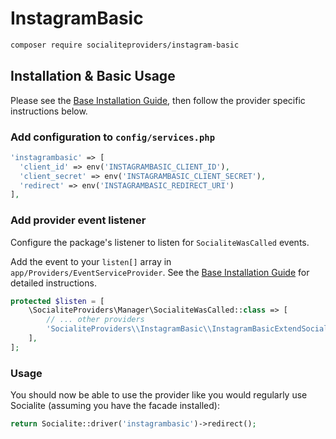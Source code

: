 # InstagramBasic

```bash
composer require socialiteproviders/instagram-basic
```

## Installation & Basic Usage

Please see the [Base Installation Guide](https://socialiteproviders.com/usage/), then follow the provider specific instructions below.

### Add configuration to `config/services.php`

```php
'instagrambasic' => [    
  'client_id' => env('INSTAGRAMBASIC_CLIENT_ID'),  
  'client_secret' => env('INSTAGRAMBASIC_CLIENT_SECRET'),  
  'redirect' => env('INSTAGRAMBASIC_REDIRECT_URI') 
],
```

### Add provider event listener

Configure the package's listener to listen for `SocialiteWasCalled` events.

Add the event to your `listen[]` array in `app/Providers/EventServiceProvider`. See the [Base Installation Guide](https://socialiteproviders.com/usage/) for detailed instructions.

```php
protected $listen = [
    \SocialiteProviders\Manager\SocialiteWasCalled::class => [
        // ... other providers
        'SocialiteProviders\\InstagramBasic\\InstagramBasicExtendSocialite@handle',
    ],
];
```

### Usage

You should now be able to use the provider like you would regularly use Socialite (assuming you have the facade installed):

```php
return Socialite::driver('instagrambasic')->redirect();
```
